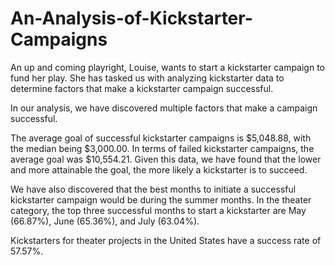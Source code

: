 # An-Analysis-of-Kickstarter-Campaigns

An up and coming playright, Louise, wants to start a kickstarter campaign to fund her play. She has tasked us with analyzing kickstarter data to determine factors that make a kickstarter campaign successful. 

In our analysis, we have discovered multiple factors that make a campaign successful. 

The average goal of successful kickstarter campaigns is $5,048.88, with the median being $3,000.00. In terms of failed kickstarter campaigns, the average goal was $10,554.21. Given this data, we have found that the lower and more attainable the goal, the more likely a kickstarter is to succeed. 

We have also discovered that the best months to initiate a successful kickstarter campaign would be during the summer months. In the theater category, the top three successful months to start a kickstarter are May (66.87%), June (65.36%), and July (63.04%). 


Kickstarters for theater projects in the United States have a success rate of 57.57%. 

